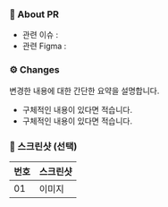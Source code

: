 ### 📝 About PR 

- 관련 이슈 :
- 관련 Figma : 

### ⚙️ Changes

변경한 내용에 대한 간단한 요약을 설명합니다. 
- 구체적인 내용이 있다면 적습니다. 
- 구체적인 내용이 있다면 적습니다. 

### 📸 스크린샷 (선택)

|번호|스크린샷|
|------|---|
|01|이미지|
